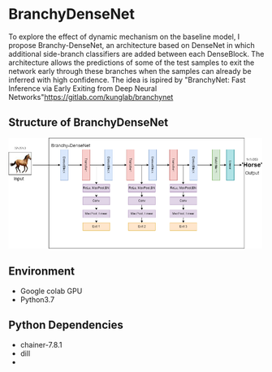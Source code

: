# BranchyDenseNet
To explore the effect of dynamic mechanism on the baseline model, I propose Branchy-DenseNet, an architecture based on DenseNet in which additional side-branch classifiers are added between each DenseBlock. The architecture allows the predictions of some of the test samples to exit the network early through these branches when the samples can already be inferred with high confidence. The idea is ispired by "BranchyNet: Fast Inference via Early Exiting from Deep Neural Networks"https://gitlab.com/kunglab/branchynet
## Structure of BranchyDenseNet
<img width="500" alt="image" src="https://github.com/slenours/EnaDyNN/blob/main/BranchyDenseNet/img/BranchyDenseNet.png">

## Environment
* Google colab GPU
* Python3.7

## Python Dependencies
* chainer-7.8.1
* dill
* 
